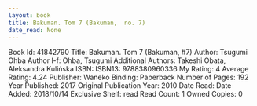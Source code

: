 ```yaml
---
layout: book
title: Bakuman. Tom 7 (Bakuman,  no. 7)
date_read: None
---
```


Book Id: 41842790
Title: Bakuman. Tom 7 (Bakuman, #7)
Author: Tsugumi Ohba
Author l-f: Ohba, Tsugumi
Additional Authors: Takeshi Obata, Aleksandra Kulińska
ISBN: 
ISBN13: 9788380960336
My Rating: 4
Average Rating: 4.24
Publisher: Waneko
Binding: Paperback
Number of Pages: 192
Year Published: 2017
Original Publication Year: 2010
Date Read: 
Date Added: 2018/10/14
Exclusive Shelf: read
Read Count: 1
Owned Copies: 0

